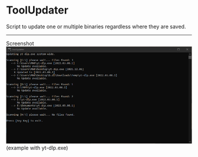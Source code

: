 # ToolUpdater
Script to update one or multiple binaries regardless where they are saved.

---


Screenshot
![Screenshot of example output](/assets/Screenshot.png "ToolUpdater updating yt-dlp.exe system wide")
(example with yt-dlp.exe)
